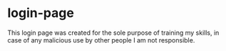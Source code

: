 # login-page
This login page was created for the sole purpose of training my skills, in case of any malicious use by other people I am not responsible.
